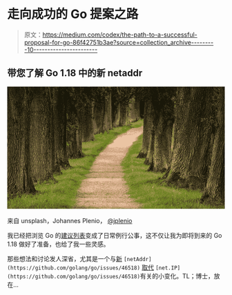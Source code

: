 # 走向成功的 Go 提案之路

> 原文：<https://medium.com/codex/the-path-to-a-successful-proposal-for-go-86f42751b3ae?source=collection_archive---------10----------------------->

## 带您了解 Go 1.18 中的新 netaddr

![](img/2a5d033a7b8be96c57d72b77405301d8.png)

来自 unsplash，Johannes Plenio， [@jplenio](https://unsplash.com/photos/P1Iz3unD6Po)

我已经把浏览 Go 的[建议列表](https://github.com/golang/go/labels/Proposal-Accepted?page=2&q=is%3Aopen+label%3AProposal-Accepted)变成了日常例行公事，这不仅让我为即将到来的 Go 1.18 做好了准备，也给了我一些灵感。

那些想法和讨论发人深省，尤其是一个与[新](https://github.com/golang/go/issues/46518) `[netAddr](https://github.com/golang/go/issues/46518)` [取代](https://github.com/golang/go/issues/46518) `[net.IP](https://github.com/golang/go/issues/46518)`有关的小变化。TL；博士，放在…